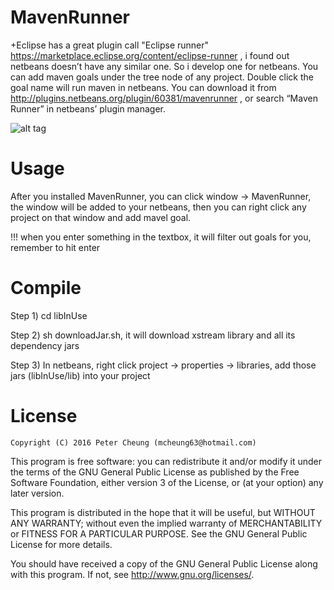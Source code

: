 # MavenRunner

 +Eclipse has a great plugin call "Eclipse runner" https://marketplace.eclipse.org/content/eclipse-runner , i found out netbeans doesn’t have any similar one. So i develop one for netbeans. You can add maven goals under the tree node of any project. Double click the goal name will run maven in netbeans. You can download it from http://plugins.netbeans.org/plugin/60381/mavenrunner , or search “Maven Runner” in netbeans’ plugin manager.
 
![alt tag](http://peter.kingofcoders.com/wp-content/uploads/2015/09/Maven-runner-big.png)

# Usage

After you installed MavenRunner, you can click window -> MavenRunner, the window will be added to your netbeans, then you can right click any project on that window and add mavel goal.

!!! when you enter something in the textbox, it will filter out goals for you, remember to hit enter

# Compile

Step 1) cd libInUse

Step 2) sh downloadJar.sh, it will download xstream library and all its dependency jars

Step 3) In netbeans, right click project -> properties -> libraries, add those jars (libInUse/lib) into your project

# License
	Copyright (C) 2016 Peter Cheung (mcheung63@hotmail.com)

This program is free software: you can redistribute it and/or modify
it under the terms of the GNU General Public License as published by
the Free Software Foundation, either version 3 of the License, or
(at your option) any later version.

This program is distributed in the hope that it will be useful,
but WITHOUT ANY WARRANTY; without even the implied warranty of
MERCHANTABILITY or FITNESS FOR A PARTICULAR PURPOSE.  See the
GNU General Public License for more details.

You should have received a copy of the GNU General Public License
along with this program.  If not, see <http://www.gnu.org/licenses/>.